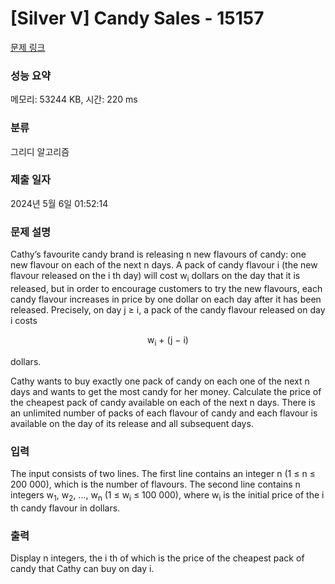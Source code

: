 # [Silver V] Candy Sales - 15157 

[문제 링크](https://www.acmicpc.net/problem/15157) 

### 성능 요약

메모리: 53244 KB, 시간: 220 ms

### 분류

그리디 알고리즘

### 제출 일자

2024년 5월 6일 01:52:14

### 문제 설명

<p>Cathy’s favourite candy brand is releasing n new flavours of candy: one new flavour on each of the next n days. A pack of candy flavour i (the new flavour released on the i th day) will cost w<sub>i</sub> dollars on the day that it is released, but in order to encourage customers to try the new flavours, each candy flavour increases in price by one dollar on each day after it has been released. Precisely, on day j ≥ i, a pack of the candy flavour released on day i costs</p>

<p style="text-align:center">w<sub>i</sub> + (j − i)</p>

<p>dollars.</p>

<p>Cathy wants to buy exactly one pack of candy on each one of the next n days and wants to get the most candy for her money. Calculate the price of the cheapest pack of candy available on each of the next n days. There is an unlimited number of packs of each flavour of candy and each flavour is available on the day of its release and all subsequent days.</p>

### 입력 

 <p>The input consists of two lines. The first line contains an integer n (1 ≤ n ≤ 200 000), which is the number of flavours. The second line contains n integers w<sub>1</sub>, w<sub>2</sub>, ..., w<sub>n</sub> (1 ≤ w<sub>i</sub> ≤ 100 000), where w<sub>i</sub> is the initial price of the i th candy flavour in dollars.</p>

### 출력 

 <p>Display n integers, the i th of which is the price of the cheapest pack of candy that Cathy can buy on day i.</p>

